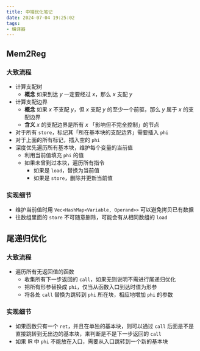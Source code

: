 ```yaml
---
title: 中端优化笔记
date: 2024-07-04 19:25:02
tags:
- 编译器
---
```


## Mem2Reg

### 大致流程

- 计算支配树
  - **概念** 如果到达 $y$ 一定要经过 $x$，那么 $x$ 支配 $y$
- 计算支配边界
  - **概念** 如果 $x$ 不支配 $y$，但 $x$ 支配 $y$ 的至少一个前驱，那么 $y$ 属于 $x$ 的支配边界
  - **含义** $x$ 的支配边界是所有 $x$ 「影响但不完全控制」的节点
- 对于所有 `store`，标记其「所在基本块的支配边界」需要插入 `phi`
- 对于上面的所有标记，插入空的 `phi`
- 深度优先遍历所有基本块，维护每个变量的当前值
  - 利用当前值填充 `phi` 的值
  - 如果未曾到过本块，遍历所有指令
    - 如果是 `load`，替换为当前值
    - 如果是 `store`，删除并更新当前值

### 实现细节

- 维护当前值时用 `Vec<HashMap<Variable, Operand>>` 可以避免拷贝已有数据
- 往数组里面的 `store` 不可随意删除，可能会有从相同数组的 `load`

## 尾递归优化

### 大致流程

- 遍历所有无返回值的函数
  - 收集所有下一步返回的 `call`，如果无则说明不需进行尾递归优化
  - 把所有形参替换成 `phi`，仅当从函数入口到达时值为形参
  - 将各处 `call` 替换为跳转到 `phi` 所在块，相应地增加 `phi` 的参数

### 实现细节

- 如果函数只有一个 `ret`，并且在单独的基本块，则可以通过 `call` 后面是不是直接跳转到无出边的基本块，来判断是不是下一步返回的 `call`
- 如果 IR 中 `phi` 不能放在入口，需要从入口跳转到一个新的基本块